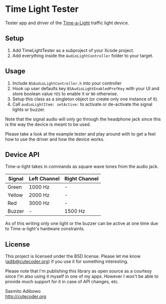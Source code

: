 # Time Light Tester

Tester app and driver of the [Time-a-Light](http://www.time-a-light.com) traffic light device.

## Setup

1. Add TimeLightTester as a subproject of your Xcode project.
2. Add everything inside the `AudioLightController` folder to your target.

## Usage

1. Include `BSAudioLightController.h` into your controller
2. Hook up user defaults key `BSAudioLightEnabledPrefKey` with your UI and store boolean value `YES` to enable it or `NO` otherwise.
3. Setup this class as a singleton object (or create only one instance of it). 
4. Call `audioLightItem: setActive:` to activate or de-activate the signal lights or buzzer.

Note that the signal audio will only go through the headphone jack since this is the way the device is meant to be used.

Please take a look at the example tester and play around with to get a feel how to use the driver and how the device works.

## Device API

Time-a-light takes in commands as square wave tones from the audio jack. 

Signal | Left Channel | Right Channel
-------|--------------|--------------
Green  | 1000 Hz      | -
Yellow | 2000 Hz      | - 
Red    | 3000 Hz      | -
Buzzer | -            | 1500 Hz

 
As of this writing only one light or the buzzer can be active at one time due to Time-a-light's hardware constraints.

## License

This project is licensed under the BSD license. Please let me know (adib@cutecoder.org) if you use it for something interesting.

Please note that I'm publishing this library as open source as a courtesy since I'm also using it myself in one of my apps. However I won't be able to provide much support for it in case of API changes, etc.

Sasmito Adibowo  
http://cutecoder.org

   